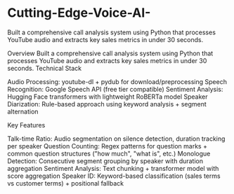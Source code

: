 # Cutting-Edge-Voice-AI-
Built a comprehensive call analysis system using Python that processes YouTube audio and extracts key sales metrics in under 30 seconds.

Overview
Built a comprehensive call analysis system using Python that processes YouTube audio and extracts key sales metrics in under 30 seconds.
Technical Stack

Audio Processing: youtube-dl + pydub for download/preprocessing
Speech Recognition: Google Speech API (free tier compatible)
Sentiment Analysis: Hugging Face transformers with lightweight RoBERTa model
Speaker Diarization: Rule-based approach using keyword analysis + segment alternation

Key Features

Talk-time Ratio: Audio segmentation on silence detection, duration tracking per speaker
Question Counting: Regex patterns for question marks + common question structures ("how much", "what is", etc.)
Monologue Detection: Consecutive segment grouping by speaker with duration aggregation
Sentiment Analysis: Text chunking + transformer model with score aggregation
Speaker ID: Keyword-based classification (sales terms vs customer terms) + positional fallback
